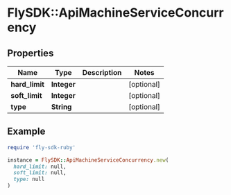 # FlySDK::ApiMachineServiceConcurrency

## Properties

| Name | Type | Description | Notes |
| ---- | ---- | ----------- | ----- |
| **hard_limit** | **Integer** |  | [optional] |
| **soft_limit** | **Integer** |  | [optional] |
| **type** | **String** |  | [optional] |

## Example

```ruby
require 'fly-sdk-ruby'

instance = FlySDK::ApiMachineServiceConcurrency.new(
  hard_limit: null,
  soft_limit: null,
  type: null
)
```

